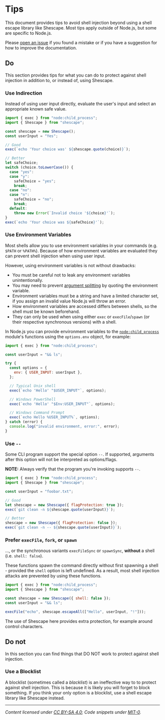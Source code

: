 <!-- SPDX-License-Identifier: CC-BY-SA-4.0 -->

# Tips

This document provides tips to avoid shell injection beyond using a shell
escape library like Shescape. Most tips apply outside of Node.js, but some are
specific to Node.js.

Please [open an issue] if you found a mistake or if you have a suggestion for
how to improve the documentation.

## Do

This section provides tips for what you can do to protect against shell
injection in addition to, or instead of, using Shescape.

### Use Indirection

Instead of using user input directly, evaluate the user's input and select an
appropriate known safe value.

```javascript
import { exec } from "node:child_process";
import { Shescape } from "shescape";

const shescape = new Shescape();
const userInput = "Yes";

// Good
exec(`echo 'Your choice was' ${shescape.quote(choice)}`);

// Better
let safeChoice;
switch (choice.toLowerCase()) {
  case "yes":
  case "y":
    safeChoice = "yes";
    break;
  case "no":
  case "n":
    safeChoice = "no";
    break;
  default:
    throw new Error(`Invalid choice '${choice}'`);
}
exec(`echo 'Your choice was ${safeChoice}'`);
```

### Use Environment Variables

Most shells allow you to use environment variables in your commands (e.g.
`$PATH` or `%PATH%`). Because of how environment variables are evaluated they
can prevent shell injection when using user input.

However, using environment variables is not without drawbacks:

- You must be careful not to leak any environment variables unintentionally.
- You may need to prevent [argument splitting] by quoting the environment
  variable.
- Environment variables must be a string and have a limited character set, if
  you assign an invalid value Node.js will throw an error.
- How environment variables are accessed differs between shells, so the shell
  must be known beforehand.
- They can only be used when using either `exec` or `execFile`/`spawn` (or their
  respective synchronous versions) with a shell.

In Node.js you can provide environment variables to the [`node:child_process`]
module's functions using the `options.env` object, for example:

```javascript
import { exec } from "node:child_process";

const userInput = "&& ls";

try {
  const options = {
    env: { USER_INPUT: userInput },
  };

  // Typical Unix shell
  exec(`echo 'Hello' "$USER_INPUT"`, options);

  // Windows PowerShell
  exec(`echo 'Hello' "$Env:USER_INPUT"`, options);

  // Windows Command Prompt
  exec(`echo Hello %USER_INPUT%`, options);
} catch (error) {
  console.log("invalid environment, error:", error);
}
```

### Use `--`

Some CLI program support the special option `--`. If supported, arguments after
this option will not be interpreted as options/flags.

**NOTE:** Always verify that the program you're invoking supports `--`.

```javascript
import { exec } from "node:child_process";
import { Shescape } from "shescape";

const userInput = "foobar.txt";

// Good
let shescape = new Shescape({ flagProtection: true });
exec(`git clean -n ${shescape.quote(userInput)}`);

// Better
shescape = new Shescape({ flagProtection: false });
exec(`git clean -n -- ${shescape.quote(userInput)}`);
```

### Prefer `execFile`, `fork`, or `spawn`

..., or the synchronous variants `execFileSync` or `spawnSync`, **without** a
shell (i.e. `shell: false`).

These functions spawn the command directly without first spawning a shell -
provided the `shell` option is left undefined. As a result, most shell injection
attacks are prevented by using these functions.

```javascript
import { exec } from "node:child_process";
import { Shescape } from "shescape";

const shescape = new Shescape({ shell: false });
const userInput = "&& ls";

execFile("echo", shescape.escapeAll(["Hello", userInput, "!"]));
```

The use of Shescape here provides extra protection, for example around control
characters.

## Do not

In this section you can find things that DO NOT work to protect against shell
injection.

### Use a Blocklist

A blocklist (sometimes called a _blacklist_) is an ineffective way to to protect
against shell injection. This is because it is likely you will forget to block
something. If you think your only option is a blocklist, use a shell escape
library like Shescape instead.

---

_Content licensed under [CC BY-SA 4.0]; Code snippets under [MIT-0]._

[argument splitting]: https://www.shellcheck.net/wiki/SC2046
[cc by-sa 4.0]: ./LICENSE-CC-BY-SA-4.0
[mit-0]: ./LICENSE-MIT-0
[`node:child_process`]: https://nodejs.org/api/child_process.html
[open an issue]: https://github.com/ericcornelissen/shescape/issues/new?labels=documentation&template=documentation.md
